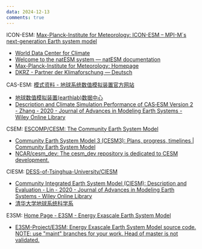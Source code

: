 ```yaml
---
data: 2024-12-13
comments: true
---
```


ICON-ESM: [Max-Planck-Institute for Meteorology: ICON-ESM – MPI-M´s next-generation Earth system model](https://mpimet.mpg.de/en/communication/news/icon-esm-mpi-ms-next-generation-earth-system-model)

- [World Data Center for Climate](https://www.wdc-climate.de/ui/)
- [Welcome to the natESM system — natESM documentation](https://nat-esm-system.dkrz.de/index.html)
- [Max-Planck-Institute for Meteorology: Homepage](https://mpimet.mpg.de/en/homepage)
- [DKRZ - Partner der Klimaforschung — Deutsch](https://www.dkrz.de/de)

CAS-ESM: [模式资料 - 地球系统数值模拟装置官方网站](https://earthlab.iap.ac.cn/resdown/info_13.html)

- [地球数值模拟装置(earthlab)数据中心](https://earthlab-data.iap.ac.cn/)
- [Description and Climate Simulation Performance of CAS‐ESM Version 2 - Zhang - 2020 - Journal of Advances in Modeling Earth Systems - Wiley Online Library](https://agupubs.onlinelibrary.wiley.com/doi/10.1029/2020MS002210)

CSEM: [ESCOMP/CESM: The Community Earth System Model](https://github.com/ESCOMP/CESM)

- [Community Earth System Model 3 (CESM3): Plans, progress, timelines | Community Earth System Model](https://www.cesm.ucar.edu/news/community-earth-system-model-3-cesm3-plans-progress-timelines)
- [NCAR/cesm_dev: The cesm_dev repository is dedicated to CESM development.](https://github.com/NCAR/cesm_dev)

CIESM: [DESS-of-Tsinghua-University/CIESM](https://github.com/DESS-of-Tsinghua-University/CIESM)

- [Community Integrated Earth System Model (CIESM): Description and Evaluation - Lin - 2020 - Journal of Advances in Modeling Earth Systems - Wiley Online Library](https://agupubs.onlinelibrary.wiley.com/doi/full/10.1029/2019MS002036)
- [清华大学地球系统科学系](https://www.dess.tsinghua.edu.cn/index.htm)

E3SM: [Home Page - E3SM - Energy Exascale Earth System Model](https://e3sm.org/)

- [E3SM-Project/E3SM: Energy Exascale Earth System Model source code. NOTE: use "maint" branches for your work. Head of master is not validated.](https://github.com/E3SM-Project/E3SM)